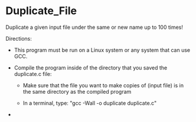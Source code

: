 # Duplicate_File
Duplicate a given input file under the same or new name up to 100 times!

Directions:

- This program must be run on a Linux system or any system that can use GCC.

- Compile the program inside of the directory that you saved the duplicate.c file:

  - Make sure that the file you want to make copies of (input file) is in the same directory as the compiled program
  
  - In a terminal, type: "gcc -Wall -o duplicate duplicate.c"

- 
